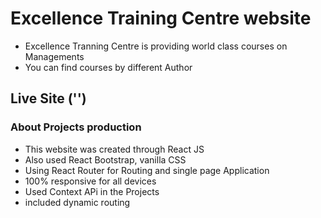 # Excellence Training Centre website
 * Excellence Tranning Centre is providing world class courses on Managements
 * You can find courses by different Author
 

## Live Site ('')

### About Projects production

* This website was created through React JS
* Also used React Bootstrap, vanilla CSS
* Using React Router for Routing and single page Application
* 100% responsive for all devices
* Used Context APi in the Projects
* included dynamic routing